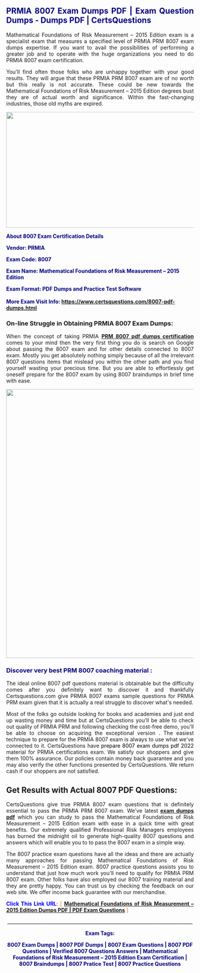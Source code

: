 <h2 style="text-align: justify;"><span style="color: #000080;">PRMIA 8007 Exam Dumps PDF | Exam Question Dumps - Dumps PDF | CertsQuestions</span></h2>
<p style="text-align: justify;">Mathematical Foundations of Risk Measurement – 2015 Edition exam is a specialist exam that measures a specified level of PRMIA PRM 8007 exam dumps expertise. If you want to avail the possibilities of performing a greater job and to operate with the huge organizations you need to do PRMIA 8007 exam certification.</p>
<p style="text-align: justify;">You'll find often those folks who are unhappy together with your good results. They will argue that these PRMIA PRM 8007 exam are of no worth but this really is not accurate. These could be new towards the Mathematical Foundations of Risk Measurement – 2015 Edition degrees bust they are of actual worth and significance. Within the fast-changing industries, those old myths are expired.</p>
<p><img style="display: block; margin-left: auto; margin-right: auto;" src="https://i.imgur.com/eaP4ae9.png" width="840" height="310" /></p>
<p><span style="color: #000080;"><strong>About 8007 Exam Certification Details</strong></span></p>
<p><span style="color: #000080;"><strong>Vendor: PRMIA<br /></strong></span></p>
<p><span style="color: #000080;"><strong>Exam Code: 8007</strong></span></p>
<p><span style="color: #000080;"><strong>Exam Name: Mathematical Foundations of Risk Measurement – 2015 Edition</strong></span></p>
<p><span style="color: #000080;"><strong>Exam Format: PDF Dumps and Practice Test Software<br /><br />More Exam Visit Info: <span style="color: #ff6600;"><a href="https://www.certsquestions.com/8007-pdf-dumps.html">https://www.certsquestions.com/8007-pdf-dumps.html</a></span></strong></span></p>
<h3>On-line Struggle in Obtaining PRMIA 8007 Exam Dumps:</h3>
<p style="text-align: justify;">When the concept of taking PRMIA <a href="https://www.certsquestions.com/8007-pdf-dumps.html"><strong>PRM 8007 pdf dumps certification</strong></a> comes to your mind then the very first thing you do is search on Google about passing the 8007 exam and for other details connected to 8007 exam. Mostly you get absolutely nothing simply because of all the irrelevant 8007 questions items that mislead you within the other path and you find yourself wasting your precious time. But you are able to effortlessly get oneself prepare for the 8007 exam by using 8007 braindumps in brief time with ease.</p>
<p><a href="https://www.certsquestions.com/8007-pdf-dumps.html"><img style="display: block; margin-left: auto; margin-right: auto;" src="https://i.imgur.com/pxhoKQ2.png" width="720" /></a></p>
<h3><span style="color: #000080;">Discover very best PRM 8007 coaching material :</span></h3>
<p style="text-align: justify;">The ideal online 8007 pdf questions material is obtainable but the difficulty comes after you definitely want to discover it and thankfully Certsquestions.com give PRMIA 8007 exams sample questions for PRMIA PRM exam given that it is actually a real struggle to discover what's needed.</p>
<p style="text-align: justify;">Most of the folks go outside looking for books and academies and just end up wasting money and time but at CertsQuestions you'll be able to check out quality of PRMIA PRM and following checking the cost-free demo, you'll be able to choose on acquiring the exceptional version . The easiest technique to prepare for the PRMIA 8007 exam is always to use what we've connected to it. CertsQuestions have <span style="color: #000000;">prepare 8007 exam dumps pdf 2022</span> material for PRMIA certifications exam. We satisfy our shoppers and give them 100% assurance. Our policies contain money back guarantee and you may also verify the other functions presented by CertsQuestions. We return cash if our shoppers are not satisfied.</p>
<h2>Get Results with Actual 8007 PDF Questions:</h2>
<p style="text-align: justify;">CertsQuestions give true PRMIA 8007 exam questions that is definitely essential to pass the PRMIA PRM 8007 exam. We've latest<strong>&nbsp;<a href="https://www.certsquestions.com/">exam dumps pdf</a></strong>&nbsp;which you can study to pass the Mathematical Foundations of Risk Measurement – 2015 Edition exam with ease in a quick time with great benefits. Our extremely qualified Professional Risk Managers employees has burned the midnight oil to generate high-quality 8007 questions and answers which will enable you to to pass the 8007 exam in a simple way.</p>
<p style="text-align: justify;">The 8007 practice exam questions have all the ideas and there are actually many approaches for passing Mathematical Foundations of Risk Measurement – 2015 Edition exam. 8007 practice questions assists you to understand that just how much work you'll need to qualify for PRMIA PRM 8007 exam. Other folks have also employed our 8007 training material and they are pretty happy. You can trust us by checking the feedback on our web site. We offer income back guarantee with our merchandise.</p>
<p style="text-align: justify;"><span style="color: #0000ff;"><strong>Click This Link URL</strong>:</span> <span style="color: #ff6600;">[ <strong><a href="https://www.certsquestions.com/professional-risk-managers-certification.html">Mathematical Foundations of Risk Measurement – 2015 Edition Dumps PDF | PDF Exam Questions</a></strong> ]</span></p>
<p style="text-align: center;">______________________________________________________________________________</p>
<p style="text-align: center;"><span style="color: #000080;"><strong>Exam Tags:</strong></span></p>
<p style="text-align: center;"><span style="color: #000080;"><strong>8007 Exam Dumps | 8007 PDF Dumps | 8007 Exam Questions | 8007 PDF Questions | Verified 8007 Questions Answers | Mathematical Foundations of Risk Measurement – 2015 Edition Exam Certification | 8007 Braindumps | 8007 Pratice Test | 8007 Practice Questions</strong></span></p>
